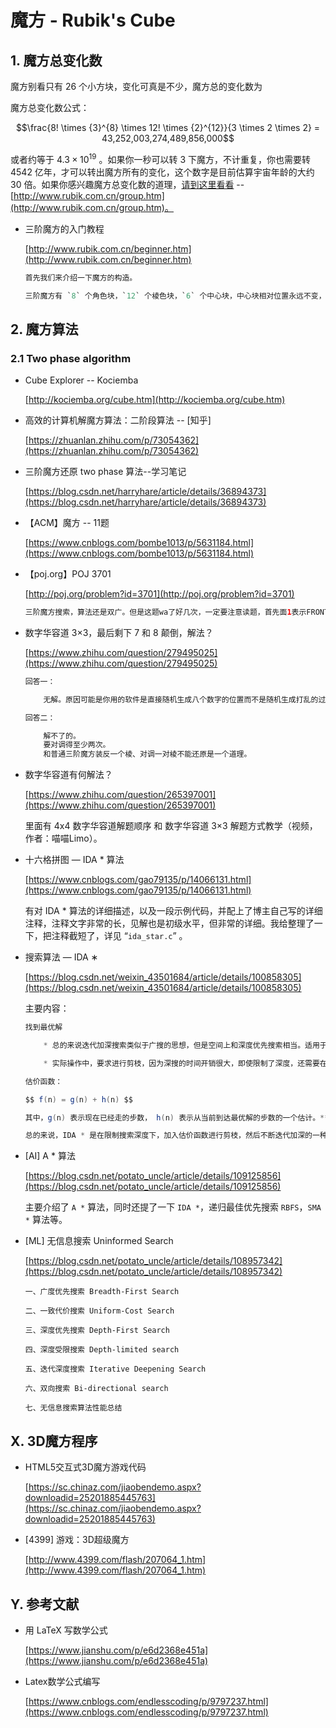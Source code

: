 # 魔方 - Rubik's Cube

## 1. 魔方总变化数

魔方别看只有 26 个小方块，变化可真是不少，魔方总的变化数为

魔方总变化数公式：

$$\frac{8! \times {3}^{8} \times 12! \times {2}^{12}}{3 \times 2 \times 2} = 43,252,003,274,489,856,000$$

或者约等于 $4.3 \times {10}^{19}$ 。如果你一秒可以转 3 下魔方，不计重复，你也需要转 4542 亿年，才可以转出魔方所有的变化，这个数字是目前估算宇宙年龄的大约 30 倍。如果你感兴趣魔方总变化数的道理，[请到这里看看](http://www.rubik.com.cn/group.htm) -- [http://www.rubik.com.cn/group.htm](http://www.rubik.com.cn/group.htm)。

* 三阶魔方的入门教程

    [http://www.rubik.com.cn/beginner.htm](http://www.rubik.com.cn/beginner.htm)

    ```java
    首先我们来介绍一下魔方的构造。

    三阶魔方有 `8` 个角色块，`12` 个棱色块，`6` 个中心块，中心块相对位置永远不变，一定是 `红橙` 相对，`蓝绿` 相对，`黄白` 相对，也就是相近的颜色相对。中心块是什么颜色，这一面最后就会是什么颜色。大家注意黄白中心块永远是相对的，我们第一步就要用到这个。
    ```

## 2. 魔方算法

### 2.1 Two phase algorithm

* Cube Explorer -- Kociemba

    [http://kociemba.org/cube.htm](http://kociemba.org/cube.htm)

* 高效的计算机解魔方算法：二阶段算法 -- [知乎]

    [https://zhuanlan.zhihu.com/p/73054362](https://zhuanlan.zhihu.com/p/73054362)

* 三阶魔方还原 two phase 算法--学习笔记

    [https://blog.csdn.net/harryhare/article/details/36894373](https://blog.csdn.net/harryhare/article/details/36894373)

* 【ACM】魔方 -- 11题

    [https://www.cnblogs.com/bombe1013/p/5631184.html](https://www.cnblogs.com/bombe1013/p/5631184.html)

* 【poj.org】POJ 3701

    [http://poj.org/problem?id=3701](http://poj.org/problem?id=3701)

    ```java
    三阶魔方搜索，算法还是双广。但是这题wa了好几次，一定要注意读题，首先面1表示FRONT，同样旋转方式都是基于此前提下的，展开方式也是。因此，需要重新映射一下。这个题目不要使用状态等价，可以直接用longlong表示状态，因为254足够了，这里的1的个数一定为9。代码使用G++可以790ms过，C++一直超时。
    ```

* 数字华容道 3×3，最后剩下 7 和 8 颠倒，解法？

    [https://www.zhihu.com/question/279495025](https://www.zhihu.com/question/279495025)

    ```java
    回答一：

        无解。原因可能是你用的软件是直接随机生成八个数字的位置而不是随机生成打乱的过程。这是明显的错误做法。

    回答二：

        解不了的。
        要对调得至少两次。
        和普通三阶魔方装反一个棱、对调一对棱不能还原是一个道理。
    ```

* 数字华容道有何解法？

    [https://www.zhihu.com/question/265397001](https://www.zhihu.com/question/265397001)

    里面有 4x4 数字华容道解题顺序 和 数字华容道 3×3 解题方式教学（视频，作者：喵喵Limo）。

* 十六格拼图 — IDA * 算法

    [https://www.cnblogs.com/gao79135/p/14066131.html](https://www.cnblogs.com/gao79135/p/14066131.html)

    有对 IDA * 算法的详细描述，以及一段示例代码，并配上了博主自己写的详细注释，注释文字非常的长，见解也是初级水平，但非常的详细。我给整理了一下，把注释截短了，详见 “`ida_star.c`” 。

* 搜索算法 — IDA ∗

    [https://blog.csdn.net/weixin_43501684/article/details/100858305](https://blog.csdn.net/weixin_43501684/article/details/100858305)

    主要内容：

    ```java
    找到最优解

        * 总的来说迭代加深搜索类似于广搜的思想，但是空间上和深度优先搜索相当。适用于深度没有明确上限的情况。

        * 实际操作中，要求进行剪枝，因为深搜的时间开销很大，即使限制了深度，还需要在无解的情况下及时退出。怎么做呢？需要使用一个估价函数（和A*中的相当）

    估价函数：

    $$ f(n) = g(n) + h(n) $$

    其中，g(n) 表示现在已经走的步数， h(n) 表示从当前到达最优解的步数的一个估计。** h(n) 一定要小于等于到达最优解的一个实际的值）**，如果 f(n) > maxdep ，即大于当前设定的最大深度，说明当前深度限制下找不到解，直接退出即可。

    总的来说，IDA * 是在限制搜索深度下，加入估价函数进行剪枝，然后不断迭代加深的一种算法，算法保证找到答案时，搜索深度是最小的，部分情况下可以代替广搜。题目一定要保证有解，否则会无限递归下去。
    ```

* [AI] A * 算法

    [https://blog.csdn.net/potato_uncle/article/details/109125856](https://blog.csdn.net/potato_uncle/article/details/109125856)

    主要介绍了 `A *` 算法，同时还提了一下 `IDA *`，递归最佳优先搜索 `RBFS`，`SMA *` 算法等。

* [ML] 无信息搜索 Uninformed Search

    [https://blog.csdn.net/potato_uncle/article/details/108957342](https://blog.csdn.net/potato_uncle/article/details/108957342)

    ```shell
    一、广度优先搜索 Breadth-First Search

    二、一致代价搜索 Uniform-Cost Search

    三、深度优先搜索 Depth-First Search

    四、深度受限搜索 Depth-limited search

    五、迭代深度搜索 Iterative Deepening Search

    六、双向搜索 Bi-directional search

    七、无信息搜索算法性能总结
    ```

## X. 3D魔方程序

* HTML5交互式3D魔方游戏代码

    [https://sc.chinaz.com/jiaobendemo.aspx?downloadid=25201885445763](https://sc.chinaz.com/jiaobendemo.aspx?downloadid=25201885445763)

* [4399] 游戏：3D超级魔方

    [http://www.4399.com/flash/207064_1.htm](http://www.4399.com/flash/207064_1.htm)

## Y. 参考文献

* 用 LaTeX 写数学公式

    [https://www.jianshu.com/p/e6d2368e451a](https://www.jianshu.com/p/e6d2368e451a)

* Latex数学公式编写

    [https://www.cnblogs.com/endlesscoding/p/9797237.html](https://www.cnblogs.com/endlesscoding/p/9797237.html)
